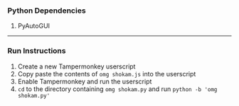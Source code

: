 ### Python Dependencies  
1. PyAutoGUI
---
  
### Run Instructions  
1. Create a new Tampermonkey userscript
2. Copy paste the contents of `omg shokam.js` into the userscript
3. Enable Tampermonkey and run the userscript
4. `cd` to the directory containing `omg shokam.py` and run `python -b 'omg shokam.py'`
